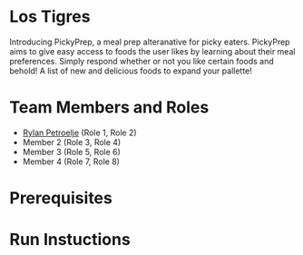 # Los Tigres

Introducing PickyPrep, a meal prep alteranative for picky eaters. PickyPrep aims to give easy access to foods the user likes by learning about their meal preferences. Simply respond whether or not you like certain foods and behold! A list of new and delicious foods to expand your pallette!

# Team Members and Roles

* [Rylan Petroelje](https://github.com/RylanPetroelje/CIS350-HW2-Petroelje) (Role 1, Role 2)
* Member 2 (Role 3, Role 4)
* Member 3 (Role 5, Role 6)
* Member 4 (Role 7, Role 8)

# Prerequisites

# Run Instuctions
